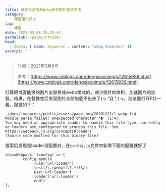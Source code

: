 ```yaml
---
title: 博客无法加载Webp格式图片解决方法
category: 
  - 博客建设日志
tag: 
  - 博客
date: 2021-03-08 20:25:44
permalink: /pages/5f4328/
head:
  - [meta, { name: keywords , content: "webp,Vuepress" }]
excerpt: " "
---
```


> 时间：2021年3月8号
>
> 参考：[https://www.cnblogs.com/dengxiaoning/p/12615936.html](https://www.cnblogs.com/dengxiaoning/p/12615936.html)

打算把博客能换的图片全部换成webp格式的，减少图片的体积，加速图片的加载。结果，在替换完后发现图片全部加载不出来了(っ °Д °;)っ。浏览器打开F12一看，报错如下：

```
./docs/.vuepress/public/assets/page-img/20201121/1.webp 1:4
Module parse failed: Unexpected character '�' (1:4)
You may need an appropriate loader to handle this file type, currently no loaders are configured to process this file. See https://webpack.js.org/concepts#loaders
(Source code omitted for this binary file)
```

搜索后发现是loader没配置对，在`config.js`文件中新增下面的配置就好了

```
chainWebpack: (config) => {
        config.module
            .rule('url-loader')
            .test(/\.(webp)(\?.*)?$/)
            .use('url-loader')
            .loader('url-loader')
            .end()
},
```
